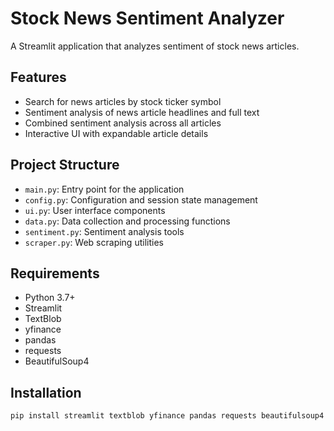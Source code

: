 # Stock News Sentiment Analyzer

A Streamlit application that analyzes sentiment of stock news articles.

## Features

- Search for news articles by stock ticker symbol
- Sentiment analysis of news article headlines and full text
- Combined sentiment analysis across all articles
- Interactive UI with expandable article details

## Project Structure

- `main.py`: Entry point for the application
- `config.py`: Configuration and session state management
- `ui.py`: User interface components
- `data.py`: Data collection and processing functions
- `sentiment.py`: Sentiment analysis tools
- `scraper.py`: Web scraping utilities

## Requirements

- Python 3.7+
- Streamlit
- TextBlob
- yfinance
- pandas
- requests
- BeautifulSoup4

## Installation

```bash
pip install streamlit textblob yfinance pandas requests beautifulsoup4